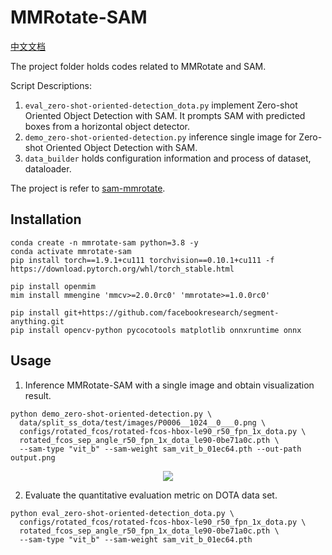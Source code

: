 # MMRotate-SAM

[中文文档](README_CN.md)

The project folder holds codes related to MMRotate and SAM.

Script Descriptions:

1. `eval_zero-shot-oriented-detection_dota.py` implement Zero-shot Oriented Object Detection with SAM. It prompts SAM with predicted boxes from a horizontal object detector.
2. `demo_zero-shot-oriented-detection.py` inference single image for Zero-shot Oriented Object Detection with SAM.
3. `data_builder` holds configuration information and process of dataset, dataloader.

The project is refer to [sam-mmrotate](https://github.com/Li-Qingyun/sam-mmrotate).

## Installation

```shell
conda create -n mmrotate-sam python=3.8 -y
conda activate mmrotate-sam
pip install torch==1.9.1+cu111 torchvision==0.10.1+cu111 -f https://download.pytorch.org/whl/torch_stable.html

pip install openmim
mim install mmengine 'mmcv>=2.0.0rc0' 'mmrotate>=1.0.0rc0'

pip install git+https://github.com/facebookresearch/segment-anything.git
pip install opencv-python pycocotools matplotlib onnxruntime onnx
```

## Usage

1. Inference MMRotate-SAM with a single image and obtain visualization result.

```shell
python demo_zero-shot-oriented-detection.py \
  data/split_ss_dota/test/images/P0006__1024__0___0.png \
  configs/rotated_fcos/rotated-fcos-hbox-le90_r50_fpn_1x_dota.py \
  rotated_fcos_sep_angle_r50_fpn_1x_dota_le90-0be71a0c.pth \
  --sam-type "vit_b" --sam-weight sam_vit_b_01ec64.pth --out-path output.png
```

<div align=center>
<img src="https://user-images.githubusercontent.com/79644233/231568599-58694ec9-a3b1-44a4-833f-74cfb4d4ca45.png"/>
</div>

2. Evaluate the quantitative evaluation metric on DOTA data set.

```shell
python eval_zero-shot-oriented-detection_dota.py \
  configs/rotated_fcos/rotated-fcos-hbox-le90_r50_fpn_1x_dota.py \
  rotated_fcos_sep_angle_r50_fpn_1x_dota_le90-0be71a0c.pth \
  --sam-type "vit_b" --sam-weight sam_vit_b_01ec64.pth
```
